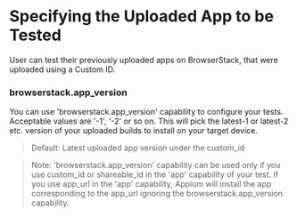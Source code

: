 # Specifying the Uploaded App to be Tested


User can test their previously uploaded apps on BrowserStack, that were uploaded using a Custom ID. 

### browserstack.app_version

You can use 'browserstack.app_version' capability to configure your tests. Acceptable values are '-1', '-2' or so on. This will pick the latest-1 or latest-2 etc. version of your uploaded builds to install on your target device.

> Default: Latest uploaded app version under the custom_id

> Note: 'browserstack.app_version' capability can be used only if you use custom_id or shareable_id in the 'app' capability of your test. If you use app_url in the 'app' capability, Appium will install the app corresponding to the app_url ignoring the browserstack.app_version capability.

